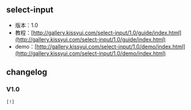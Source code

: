 ## select-input

* 版本：1.0
* 教程：[http://gallery.kissyui.com/select-input/1.0/guide/index.html](http://gallery.kissyui.com/select-input/1.0/guide/index.html)
* demo：[http://gallery.kissyui.com/select-input/1.0/demo/index.html](http://gallery.kissyui.com/select-input/1.0/demo/index.html)

## changelog

### V1.0

    [!]


